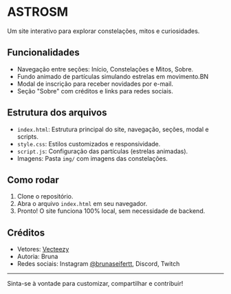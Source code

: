 # ASTROSM

Um site interativo para explorar constelações, mitos e curiosidades.

## Funcionalidades
- Navegação entre seções: Início, Constelações e Mitos, Sobre.
- Fundo animado de partículas simulando estrelas em movimento.BN
- Modal de inscrição para receber novidades por e-mail.
- Seção "Sobre" com créditos e links para redes sociais.

## Estrutura dos arquivos
- `index.html`: Estrutura principal do site, navegação, seções, modal e scripts.
- `style.css`: Estilos customizados e responsividade.
- `script.js`: Configuração das partículas (estrelas animadas).
- Imagens: Pasta `img/` com imagens das constelações.

## Como rodar
1. Clone o repositório.
2. Abra o arquivo `index.html` em seu navegador.
3. Pronto! O site funciona 100% local, sem necessidade de backend.

## Créditos
- Vetores: [Vecteezy](https://www.vecteezy.com/)
- Autoria: Bruna
- Redes sociais: Instagram [@brunaseifertt](https://instagram.com/brunaseifertt), Discord, Twitch

---

Sinta-se à vontade para customizar, compartilhar e contribuir!
